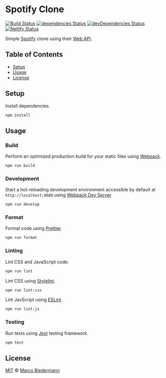 # Spotify Clone

[![Build Status](https://img.shields.io/travis/com/marcobiedermann/spotify-clone)](https://travis-ci.com/marcobiedermann/spotify-clone)
[![dependencies Status](https://img.shields.io/david/marcobiedermann/spotify-clone)](https://david-dm.org/marcobiedermann/spotify-clone)
[![devDependencies Status](https://img.shields.io/david/dev/marcobiedermann/spotify-clone)](https://david-dm.org/marcobiedermann/spotify-clone?type=dev)
[![Netlify Status](https://api.netlify.com/api/v1/badges/61c90aa7-3e6e-436e-8497-2c69b699c156/deploy-status)](https://app.netlify.com/sites/marcobiedermann-spotify-clone/deploys)

Simple [Spotify](https://www.spotify.com/) clone using their [Web API](https://developer.spotify.com/documentation/web-api/).

## Table of Contents

- [Setup](#setup)
- [Usage](#usage)
- [License](#license)

## Setup

Install dependencies.

```sh
npm install
```

## Usage

### Build

Perform an optimized production build for your static files using [Webpack](https://webpack.js.org/).

```sh
npm run build
```

### Development

Start a hot-reloading development environment accessible by default at `http://localhost:8080` using [Webpack Dev Server](https://webpack.js.org/configuration/dev-server/).

```sh
npm run develop
```

### Format

Format code using [Prettier](https://prettier.io/).

```sh
npm run format
```

### Linting

Lint CSS and JavaScript code.

```sh
npm run lint
```

Lint CSS using [Stylelint](https://stylelint.io/).

```sh
npm run lint:css
```

Lint JavScript using [ESLint](https://eslint.org/).

```sh
npm run lint:js
```

### Testing

Run tests using [Jest](https://jestjs.io/) testing framework.

```sh
npm test
```

## License

[MIT](LICENSE) © [Marco Biedermann](https://github.com/marcobiedermann)
